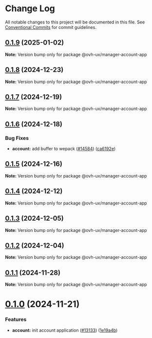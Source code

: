 # Change Log

All notable changes to this project will be documented in this file.
See [Conventional Commits](https://conventionalcommits.org) for commit guidelines.

## [0.1.9](https://github.com/ovh/manager/compare/@ovh-ux/manager-account-app@0.1.8...@ovh-ux/manager-account-app@0.1.9) (2025-01-02)

**Note:** Version bump only for package @ovh-ux/manager-account-app





## [0.1.8](https://github.com/ovh/manager/compare/@ovh-ux/manager-account-app@0.1.7...@ovh-ux/manager-account-app@0.1.8) (2024-12-23)

**Note:** Version bump only for package @ovh-ux/manager-account-app





## [0.1.7](https://github.com/ovh/manager/compare/@ovh-ux/manager-account-app@0.1.6...@ovh-ux/manager-account-app@0.1.7) (2024-12-19)

**Note:** Version bump only for package @ovh-ux/manager-account-app





## [0.1.6](https://github.com/ovh/manager/compare/@ovh-ux/manager-account-app@0.1.5...@ovh-ux/manager-account-app@0.1.6) (2024-12-18)


### Bug Fixes

* **account:** add buffer to wepack ([#14584](https://github.com/ovh/manager/issues/14584)) ([ca6192e](https://github.com/ovh/manager/commit/ca6192e1bdf48e71f004a0576966d2c3dfb42ab8))





## [0.1.5](https://github.com/ovh/manager/compare/@ovh-ux/manager-account-app@0.1.4...@ovh-ux/manager-account-app@0.1.5) (2024-12-16)

**Note:** Version bump only for package @ovh-ux/manager-account-app





## [0.1.4](https://github.com/ovh/manager/compare/@ovh-ux/manager-account-app@0.1.3...@ovh-ux/manager-account-app@0.1.4) (2024-12-12)

**Note:** Version bump only for package @ovh-ux/manager-account-app





## [0.1.3](https://github.com/ovh/manager/compare/@ovh-ux/manager-account-app@0.1.2...@ovh-ux/manager-account-app@0.1.3) (2024-12-05)

**Note:** Version bump only for package @ovh-ux/manager-account-app





## [0.1.2](https://github.com/ovh/manager/compare/@ovh-ux/manager-account-app@0.1.1...@ovh-ux/manager-account-app@0.1.2) (2024-12-04)

**Note:** Version bump only for package @ovh-ux/manager-account-app





## [0.1.1](https://github.com/ovh/manager/compare/@ovh-ux/manager-account-app@0.1.0...@ovh-ux/manager-account-app@0.1.1) (2024-11-28)

**Note:** Version bump only for package @ovh-ux/manager-account-app





# [0.1.0](https://github.com/ovh/manager/compare/@ovh-ux/manager-account-app@0.0.0...@ovh-ux/manager-account-app@0.1.0) (2024-11-21)


### Features

* **account:** init account application ([#13133](https://github.com/ovh/manager/issues/13133)) ([1e19a4b](https://github.com/ovh/manager/commit/1e19a4b8a88b030b4821746fa03324ae765f37cf))
